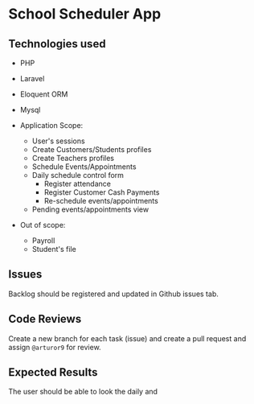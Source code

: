 # School Scheduler App
## Technologies used
 - PHP
 - Laravel
 - Eloquent ORM
 - Mysql

- Application Scope:
   - User's sessions        
   - Create Customers/Students profiles
   - Create Teachers profiles
   - Schedule Events/Appointments
   - Daily schedule control form
      - Register attendance
      - Register Customer Cash Payments
      - Re-schedule events/appointments 
   - Pending events/appointments view

- Out of scope:
  - Payroll
  - Student's file

## Issues 
Backlog should be registered and updated in Github issues tab.

## Code Reviews
Create a new branch for each task (issue) and create a pull request and assign `@arturor9` for review.

## Expected Results
The user should be able to look the daily and

